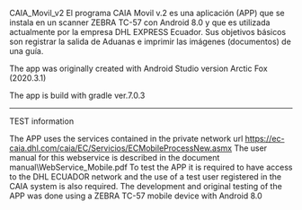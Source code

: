 CAIA_Movil_v2
El programa CAIA Movil v.2 es una aplicación (APP) que se instala en un scanner ZEBRA TC-57 con Android 8.0 y que es utilizada actualmente por la empresa DHL EXPRESS Ecuador. Sus objetivos básicos son registrar la salida de Aduanas e imprimir las imágenes (documentos) de una guía.

The app was originally created with Android Studio version Arctic Fox (2020.3.1)

The app is build with gradle ver.7.0.3

-----------------------------------------------------------------------
TEST information

The APP uses the services contained in the private network url 
https://ec-caia.dhl.com/caia/EC/Servicios/ECMobileProcessNew.asmx
The user manual for this webservice is described in the document  manual\WebService_Mobile.pdf
To test the APP it is required to have access to the DHL ECUADOR network and the use of a test user registered in the CAIA system is also required.
The development and original testing of the APP was done using a ZEBRA TC-57 mobile device with Android 8.0

